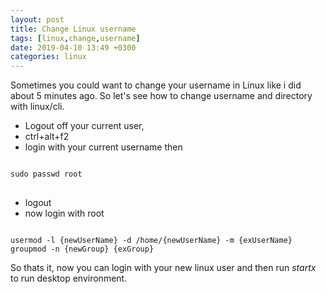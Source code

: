 ```yaml
---
layout: post
title: Change Linux username
tags: [linux,change,username]
date: 2019-04-10 13:49 +0300
categories: linux
---
```



Sometimes you could want to change your username in Linux like i did about 5 minutes ago. 
So let's see how to change username and directory with linux/cli.
* Logout off your current user,
* ctrl+alt+f2
* login with your current username
then
<pre>
<code>
sudo passwd root
</code>
</pre>

* logout
* now login with root
<pre>
<code>
usermod -l {newUserName} -d /home/{newUserName} -m {exUserName}
groupmod -n {newGroup} {exGroup}
</code></pre>


So thats it, now you can login with your new linux user and then run *startx* to run desktop environment.
